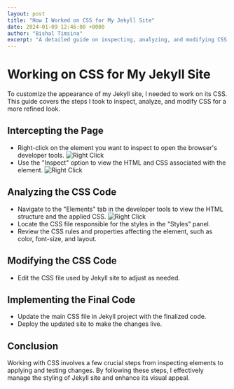 ```yaml
---
layout: post
title: "How I Worked on CSS for My Jekyll Site"
date: 2024-01-09 12:46:00 +0000
author: "Bishal Timsina"
excerpt: "A detailed guide on inspecting, analyzing, and modifying CSS for a Jekyll site."
---
```


# Working on CSS for My Jekyll Site

To customize the appearance of my Jekyll site, I needed to work on its CSS. This guide covers the steps I took to inspect, analyze, and modify CSS for a more refined look. 

## Intercepting the Page

* Right-click on the element you want to inspect to open the browser's developer tools.
![Right Click](https://static1.howtogeekimages.com/wordpress/wp-content/uploads/2021/08/right-click_hero_1.jpg?q=50&fit=crop&w=767&h=431&dpr=1.5)
* Use the "Inspect" option to view the HTML and CSS associated with the element.
![Right Click](https://developer.chrome.com/static/docs/devtools/open/image/the-inspect-option-a-dro-e98bce489fabb_960.png)


## Analyzing the CSS Code

* Navigate to the "Elements" tab in the developer tools to view the HTML structure and the applied CSS.
  ![Right Click](https://developer.chrome.com/static/docs/devtools/open/image/the-elements-panel-inspe-6e5ff3c13f7a3_960.png)
* Locate the CSS file responsible for the styles in the "Styles" panel.
* Review the CSS rules and properties affecting the element, such as color, font-size, and layout.

## Modifying the CSS Code

* Edit the CSS file used by Jekyll site to adjust as needed.

## Implementing the Final Code

* Update the main CSS file in Jekyll project with the finalized code.
* Deploy the updated site to make the changes live.

## Conclusion

Working with CSS involves a few crucial steps from inspecting elements to applying and testing changes. By following these steps, I effectively manage the styling of Jekyll site and enhance its visual appeal.

